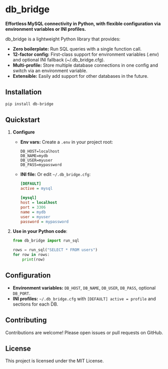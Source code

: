 # db_bridge

**Effortless MySQL connectivity in Python, with flexible configuration via environment variables or INI profiles.**

db_bridge is a lightweight Python library that provides:
- **Zero boilerplate:** Run SQL queries with a single function call.
- **12-factor config:** First-class support for environment variables (.env) and optional INI fallback (~/.db_bridge.cfg).
- **Multi-profile:** Store multiple database connections in one config and switch via an environment variable.
- **Extensible:** Easily add support for other databases in the future.

## Installation

```bash
pip install db-bridge
```

## Quickstart

1. **Configure**  
   - **Env vars:** Create a `.env` in your project root:

     ```env
     DB_HOST=localhost
     DB_NAME=mydb
     DB_USER=myuser
     DB_PASS=mypassword
     ```

   - **INI file:** Or edit `~/.db_bridge.cfg`:

     ```ini
     [DEFAULT]
     active = mysql

     [mysql]
     host = localhost
     port = 3306
     name = mydb
     user = myuser
     password = mypassword
     ```

2. **Use in your Python code**:

    ```python
    from db_bridge import run_sql

    rows = run_sql("SELECT * FROM users")
    for row in rows:
        print(row)
    ```

## Configuration

- **Environment variables:** `DB_HOST`, `DB_NAME`, `DB_USER`, `DB_PASS`, optional `DB_PORT`.
- **INI profiles:** `~/.db_bridge.cfg` with `[DEFAULT] active = profile` and sections for each DB.

## Contributing

Contributions are welcome! Please open issues or pull requests on GitHub.

## License

This project is licensed under the MIT License.
